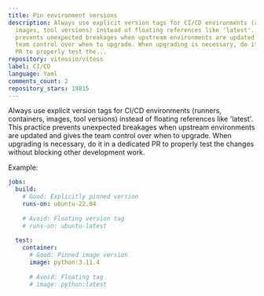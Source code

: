 ```yaml
---
title: Pin environment versions
description: Always use explicit version tags for CI/CD environments (runners, containers,
  images, tool versions) instead of floating references like 'latest'. This practice
  prevents unexpected breakages when upstream environments are updated and gives the
  team control over when to upgrade. When upgrading is necessary, do it in a dedicated
  PR to properly test the...
repository: vitessio/vitess
label: CI/CD
language: Yaml
comments_count: 2
repository_stars: 19815
---
```


Always use explicit version tags for CI/CD environments (runners, containers, images, tool versions) instead of floating references like 'latest'. This practice prevents unexpected breakages when upstream environments are updated and gives the team control over when to upgrade. When upgrading is necessary, do it in a dedicated PR to properly test the changes without blocking other development work.

Example:
```yaml
jobs:
  build:
    # Good: Explicitly pinned version
    runs-on: ubuntu-22.04
    
    # Avoid: Floating version tag
    # runs-on: ubuntu-latest
    
  test:
    container:
      # Good: Pinned image version
      image: python:3.11.4
      
      # Avoid: Floating tag
      # image: python:latest
```